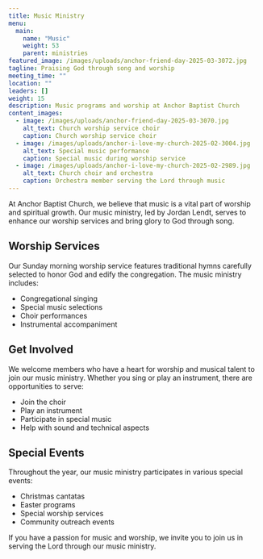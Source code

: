 ```yaml
---
title: Music Ministry
menu:
  main:
    name: "Music"
    weight: 53
    parent: ministries
featured_image: /images/uploads/anchor-friend-day-2025-03-3072.jpg
tagline: Praising God through song and worship
meeting_time: ""
location: ""
leaders: []
weight: 15
description: Music programs and worship at Anchor Baptist Church
content_images:
  - image: /images/uploads/anchor-friend-day-2025-03-3070.jpg
    alt_text: Church worship service choir
    caption: Church worship service choir
  - image: /images/uploads/anchor-i-love-my-church-2025-02-3004.jpg
    alt_text: Special music performance
    caption: Special music during worship service
  - image: /images/uploads/anchor-i-love-my-church-2025-02-2989.jpg
    alt_text: Church choir and orchestra
    caption: Orchestra member serving the Lord through music
---
```

At Anchor Baptist Church, we believe that music is a vital part of worship and spiritual growth. Our music ministry, led by Jordan Lendt, serves to enhance our worship services and bring glory to God through song.

## Worship Services

Our Sunday morning worship service features traditional hymns carefully selected to honor God and edify the congregation. The music ministry includes:

* Congregational singing
* Special music selections
* Choir performances
* Instrumental accompaniment

## Get Involved

We welcome members who have a heart for worship and musical talent to join our music ministry. Whether you sing or play an instrument, there are opportunities to serve:

* Join the choir
* Play an instrument
* Participate in special music
* Help with sound and technical aspects

## Special Events

Throughout the year, our music ministry participates in various special events:

* Christmas cantatas
* Easter programs
* Special worship services
* Community outreach events

If you have a passion for music and worship, we invite you to join us in serving the Lord through our music ministry.
